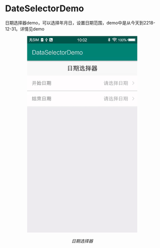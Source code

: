 # DateSelectorDemo
日期选择器demo，可以选择年月日，设置日期范围，demo中是从今天到2218-12-31。详情见demo

<p align="center">
	<img src="https://github.com/PengHaiZhuo/hello-world/blob/master/picture/dateselector.gif" alt="Sample"  width="360" height="640">
	<p align="center">
		<em>日期选择器</em>
	</p>
</p>
